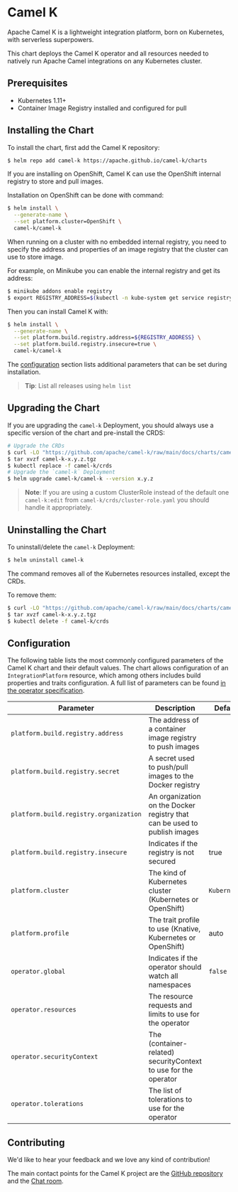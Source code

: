 # Camel K

Apache Camel K is a lightweight integration platform, born on Kubernetes,
with serverless superpowers.

This chart deploys the Camel K operator and all resources needed to natively run
Apache Camel integrations on any Kubernetes cluster.

## Prerequisites

- Kubernetes 1.11+
- Container Image Registry installed and configured for pull

## Installing the Chart

To install the chart, first add the Camel K repository:

```bash
$ helm repo add camel-k https://apache.github.io/camel-k/charts
```

If you are installing on OpenShift, Camel K can use the OpenShift internal registry to
store and pull images.

Installation on OpenShift can be done with command:

```bash
$ helm install \
  --generate-name \
  --set platform.cluster=OpenShift \
  camel-k/camel-k
```

When running on a cluster with no embedded internal registry, you need to specify the address
and properties of an image registry that the cluster can use to store image.

For example, on Minikube you can enable the internal registry and get its address:

```bash
$ minikube addons enable registry
$ export REGISTRY_ADDRESS=$(kubectl -n kube-system get service registry -o jsonpath='{.spec.clusterIP}')
```

Then you can install Camel K with:

```bash
$ helm install \
  --generate-name \
  --set platform.build.registry.address=${REGISTRY_ADDRESS} \
  --set platform.build.registry.insecure=true \
  camel-k/camel-k
```

The [configuration](#configuration) section lists
additional parameters that can be set during installation.

> **Tip**: List all releases using `helm list`

## Upgrading the Chart

If you are upgrading the `camel-k` Deployment, you should always use a specific version of the chart and pre-install the CRDS:

```bash
# Upgrade the CRDs
$ curl -LO "https://github.com/apache/camel-k/raw/main/docs/charts/camel-k-x.y.z.tgz"
$ tar xvzf camel-k-x.y.z.tgz
$ kubectl replace -f camel-k/crds
# Upgrade the `camel-k` Deployment
$ helm upgrade camel-k/camel-k --version x.y.z
```

> **Note**: If you are using a custom ClusterRole instead of the default one `camel-k:edit` from `camel-k/crds/cluster-role.yaml` you should handle it appropriately.


## Uninstalling the Chart

To uninstall/delete the `camel-k` Deployment:

```bash
$ helm uninstall camel-k
```

The command removes all of the Kubernetes resources installed, except the CRDs.

To remove them:
```bash
$ curl -LO "https://github.com/apache/camel-k/raw/main/docs/charts/camel-k-x.y.z.tgz"
$ tar xvzf camel-k-x.y.z.tgz
$ kubectl delete -f camel-k/crds
```

## Configuration

The following table lists the most commonly configured parameters of the
Camel K chart and their default values. The chart allows configuration of an `IntegrationPlatform` resource, which among others includes build properties and traits configuration. A full list of parameters can be found [in the operator specification][1].

|           Parameter                    |             Description                                                   |            Default             |
|----------------------------------------|---------------------------------------------------------------------------|--------------------------------|
| `platform.build.registry.address`      | The address of a container image registry to push images                  |                                |
| `platform.build.registry.secret`       | A secret used to push/pull images to the Docker registry                  |                                |
| `platform.build.registry.organization` | An organization on the Docker registry that can be used to publish images |                                |
| `platform.build.registry.insecure`     | Indicates if the registry is not secured                                  | true                           |
| `platform.cluster`                     | The kind of Kubernetes cluster (Kubernetes or OpenShift)                  | `Kubernetes`                   |
| `platform.profile`                     | The trait profile to use (Knative, Kubernetes or OpenShift)               | auto                           |
| `operator.global`                      | Indicates if the operator should watch all namespaces                     | `false`                        |
| `operator.resources`                   | The resource requests and limits to use for the operator                  |                                |
| `operator.securityContext`             | The (container-related) securityContext to use for the operator           |                                |
| `operator.tolerations`                 | The list of tolerations to use for the operator                           |                                |

## Contributing

We'd like to hear your feedback and we love any kind of contribution!

The main contact points for the Camel K project are the [GitHub repository][2]
and the [Chat room][3].

[1]: https://camel.apache.org/camel-k/latest/architecture/cr/integration-platform.html
[2]: https://github.com/apache/camel-k
[3]: https://camel.zulipchat.com
